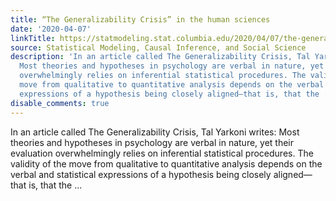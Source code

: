 ```yaml
---
title: “The Generalizability Crisis” in the human sciences
date: '2020-04-07'
linkTitle: https://statmodeling.stat.columbia.edu/2020/04/07/the-generalizability-crisis-in-the-human-sciences/
source: Statistical Modeling, Causal Inference, and Social Science
description: 'In an article called The Generalizability Crisis, Tal Yarkoni writes:
  Most theories and hypotheses in psychology are verbal in nature, yet their evaluation
  overwhelmingly relies on inferential statistical procedures. The validity of the
  move from qualitative to quantitative analysis depends on the verbal and statistical
  expressions of a hypothesis being closely aligned—that is, that the ...'
disable_comments: true
---
```

In an article called The Generalizability Crisis, Tal Yarkoni writes: Most theories and hypotheses in psychology are verbal in nature, yet their evaluation overwhelmingly relies on inferential statistical procedures. The validity of the move from qualitative to quantitative analysis depends on the verbal and statistical expressions of a hypothesis being closely aligned—that is, that the ...